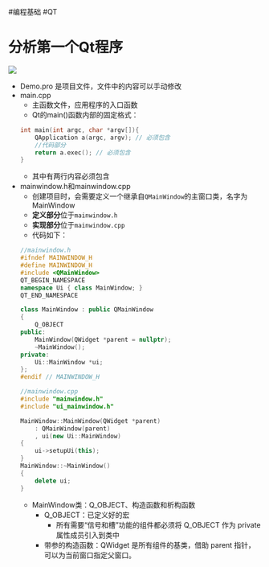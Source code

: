 #编程基础 #QT 
# 分析第一个Qt程序

![](https://c.biancheng.net/uploads/allimg/211028/1629195557-2.gif)

- Demo.pro 是项目文件，文件中的内容可以手动修改
- main.cpp
	- 主函数文件，应用程序的入口函数
	- Qt的main()函数内部的固定格式：
	```cpp
	int main(int argc, char *argv[]){
		QApplication a(argc, argv); // 必须包含
		//代码部分
		return a.exec(); // 必须包含
	}
	```
	- 其中有两行内容必须包含
- mainwindow.h和mainwindow.cpp
	- 创建项目时，会需要定义一个继承自`QMainWindow`的主窗口类，名字为MainWindow
	- **定义部分**位于`mainwindow.h`
	- **实现部分**位于`mainwindow.cpp`
	- 代码如下：
	```cpp
	//mainwindow.h
	#ifndef MAINWINDOW_H
	#define MAINWINDOW_H
	#include <QMainWindow>
	QT_BEGIN_NAMESPACE
	namespace Ui { class MainWindow; }
	QT_END_NAMESPACE
	
	class MainWindow : public QMainWindow
	{
		Q_OBJECT
	public:
		MainWindow(QWidget *parent = nullptr);
		~MainWindow();
	private:
		Ui::MainWindow *ui;
	};
	#endif // MAINWINDOW_H
	
	//mainwindow.cpp
	#include "mainwindow.h"
	#include "ui_mainwindow.h"
	
	MainWindow::MainWindow(QWidget *parent)
		: QMainWindow(parent)
		, ui(new Ui::MainWindow)
	{
		ui->setupUi(this);
	}
	MainWindow::~MainWindow()
	{
		delete ui;
	}
	```
	- MainWindow类：Q_OBJECT、构造函数和析构函数
		- Q_OBJECT：已定义好的宏
			- 所有需要“信号和槽”功能的组件都必须将 Q_OBJECT 作为 private 属性成员引入到类中
		- 带参的构造函数：QWidget 是所有组件的基类，借助 parent 指针，可以为当前窗口指定父窗口。